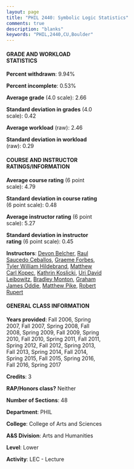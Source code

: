```yaml
---
layout: page
title: "PHIL 2440: Symbolic Logic Statistics"
comments: true
description: "blanks"
keywords: "PHIL,2440,CU,Boulder"
---
```

<head>
<script src="https://ajax.googleapis.com/ajax/libs/jquery/2.1.3/jquery.min.js"></script>
<script src="https://dl.dropboxusercontent.com/s/pc42nxpaw1ea4o9/highcharts.js?dl=0"></script>
<!-- <script src="../assets/js/highcharts.js"></script> -->
<style type="text/css">@font-face {
	font-family: "Bebas Neue";
	src: url(https://www.filehosting.org/file/details/544349/BebasNeue Regular.otf) format("opentype");
	}
	h1.Bebas { 
		font-family: "Bebas Neue", Verdana, Tahoma;
	}
</style>
</head>
<body>
	<div id="container" style="float: right; width: 45%; height: 88%; margin-left: 2.5%; margin-right: 2.5%;"></div>
	<script language="JavaScript">
		$(document).ready(function() {
		var chart = {type: 'column'};
		var title = {text: 'Grade Distribution'};
		var xAxis = {categories: ['A','B','C','D','F'],crosshair: true};
		var yAxis = {min: 0,title: {text: 'Percentage'}};
		var tooltip = {headerFormat: '<center><b><span style="font-size:20px">{point.key}</span></b></center>',
		               pointFormat: '<td style="padding:0"><b>{point.y:.1f}%</b></td>',
		               footerFormat: '</table>',shared: true,useHTML: true};
		var plotOptions = {column: {pointPadding: 0.0,borderWidth: 0}};  
		var credits = {enabled: false};var series= [{name: 'Percent',data: [35.78,26.78,18.59,8.43,10.42,]}];
		var json = {};
		json.chart = chart;
		json.title = title;
		json.tooltip = tooltip;
		json.xAxis = xAxis;
		json.yAxis = yAxis;  
		json.series = series;
		json.plotOptions = plotOptions;  
		json.credits = credits;
		$('#container').highcharts(json);
	});
	</script>
</body>
			   
#### GRADE AND WORKLOAD STATISTICS

**Percent withdrawn**: 9.94%

**Percent incomplete**: 0.53%

**Average grade** (4.0 scale): 2.66

**Standard deviation in grades** (4.0 scale): 0.42

**Average workload** (raw): 2.46

**Standard deviation in workload** (raw): 0.29

#### COURSE AND INSTRUCTOR RATINGS/INFORMATION

**Average course rating** (6 point scale): 4.79

**Standard deviation in course rating** (6 point scale): 0.48

**Average instructor rating** (6 point scale): 5.27

**Standard deviation in instructor rating** (6 point scale): 0.45

**Instructors**: <a href='../../instructors/Devon_Belcher'>Devon Belcher</a>, <a href='../../instructors/Raul_Saucedo_Ceballos'>Raul Saucedo Ceballos</a>, <a href='../../instructors/Graeme_Forbes'>Graeme Forbes</a>, <a href='../../instructors/Tyler_William_Hildebrand'>Tyler William Hildebrand</a>, <a href='../../instructors/Matthew_Carl_Kopec'>Matthew Carl Kopec</a>, <a href='../../instructors/Kathrin_Koslicki'>Kathrin Koslicki</a>, <a href='../../instructors/Uri_David_Leibowitz'>Uri David Leibowitz</a>, <a href='../../instructors/Bradley_Monton'>Bradley Monton</a>, <a href='../../instructors/Graham_James_Oddie'>Graham James Oddie</a>, <a href='../../instructors/Matthew_Pike'>Matthew Pike</a>, <a href='../../instructors/Robert_Rupert'>Robert Rupert</a>

#### GENERAL CLASS INFORMATION

**Years provided**: Fall 2006, Spring 2007, Fall 2007, Spring 2008, Fall 2008, Spring 2009, Fall 2009, Spring 2010, Fall 2010, Spring 2011, Fall 2011, Spring 2012, Fall 2012, Spring 2013, Fall 2013, Spring 2014, Fall 2014, Spring 2015, Fall 2015, Spring 2016, Fall 2016, Spring 2017

**Credits**: 3

**RAP/Honors class?** Neither

**Number of Sections**: 48

**Department**: PHIL

**College**: College of Arts and Sciences

**A&S Division**: Arts and Humanities

**Level**: Lower

**Activity**: LEC - Lecture
